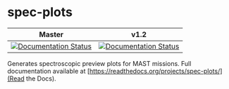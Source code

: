 spec-plots
==========
| Master | v1.2 |
| :----: | :--: |
| [![Documentation Status](https://readthedocs.org/projects/spec-plots/badge/?version=master)](https://readthedocs.org/projects/spec-plots/?badge=master) | [![Documentation Status](https://readthedocs.org/projects/spec-plots/badge/?version=v1.2)](https://readthedocs.org/projects/spec-plots/?badge=v1.2) |

Generates spectroscopic preview plots for MAST missions.  Full documentation available at [https://readthedocs.org/projects/spec-plots/](Read the Docs).
